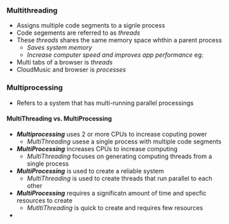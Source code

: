 ### Multithreading 
- Assigns multiple code segments to a signle process
- Code segements are referred to as *threads*
- These *threads* shares the same memory space whthin a parent process
	- *Saves system memory*
	- *Increase computer speed and improves app performance*
eg:
- Multi tabs of a browser is *threads*
- CloudMusic and browser is *processes*

### Multiprocessing
- Refers to a system that has multi-running parallel processings

#### MultiThreading vs. MultiProcessing
- ***Multiprocessing*** uses 2 or more CPUs to increase coputing power
	- *MultiThreading* usese a single process with multiple code segments
- ***MultiProcessing*** increases CPUs to increase computing
	- *MultiThreading* focuses on generating computing threads from a single process 
- ***MultiProcessing*** is used to create a reliable system
	- *MultiThreading* is used to create threads that run parallel to each other
- ***MultiProcessing***  requires a significatn amount of time and specfic resources to create
	- *MutltiThreading* is quick to create and requires few resources
- 